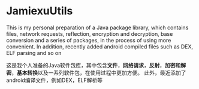 # JamiexuUtils
This is my personal preparation of a Java package library, which contains files, network requests,
 reflection, encryption and decryption, base conversion and a series of packages, in the process of 
 using more convenient. In addition, recently added android compiled files such as DEX, ELF parsing 
 and so on

这是我个人准备的Java软件包库，其中包含**文件**，**网络请求**，**反射**，**加密和解密**，**基本转换**以及一系列软件包，在使用过程中更加方便。
此外，最近添加了android编译文件，例如DEX，ELF解析等